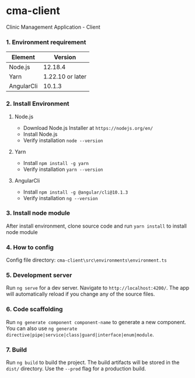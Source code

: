 # cma-client

Clinic Management Application - Client

### 1. Environment requirement

| Element    | Version          |
|------------|------------------|
| Node.js    | 12.18.4          |
| Yarn       | 1.22.10 or later |
| AngularCli | 10.1.3           |

### 2. Install Environment

1. Node.js

     - Download Node.js Installer at `https://nodejs.org/en/`
     - Install Node.js
     - Verify installation `node --version`
     
2. Yarn

     - Install `npm install -g yarn`
     - Verify installation `yarn --version`

3. AngularCli

     - Install `npm install -g @angular/cli@10.1.3`
     - Verify installation `ng --version`

### 3. Install node module

After install environment, clone source code and run `yarn install` to install node module

### 4. How to config

Config file directory: `cma-client\src\environments\environment.ts`

### 5. Development server

Run `ng serve` for a dev server. Navigate to `http://localhost:4200/`. The app will automatically reload if you change any of the source files.

### 6. Code scaffolding

Run `ng generate component component-name` to generate a new component. You can also use `ng generate directive|pipe|service|class|guard|interface|enum|module`.

### 7. Build

Run `ng build` to build the project. The build artifacts will be stored in the `dist/` directory. Use the `--prod` flag for a production build.
